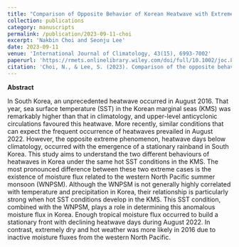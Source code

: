 ```yaml
---
title: "Comparison of Opposite Behavior of Korean Heatwave with Extreme Hot Sea Surface Temperatures in August 2016 and 2022"
collection: publications
category: manuscripts
permalink: /publication/2023-09-11-choi
excerpt: 'Nakbin Choi and Seonju Lee'
date: 2023-09-11
venue: 'International Journal of Climatology, 43(15), 6993-7002'
paperurl: 'https://rmets.onlinelibrary.wiley.com/doi/full/10.1002/joc.8247'
citation: 'Choi, N., & Lee, S. (2023). Comparison of the opposite behaviours of Korean heatwaves with extreme hot sea surface temperatures in August 2016 and 2022. International Journal of Climatology, 43(15), 6993-7002.'
---
```


**Abstract**

In South Korea, an unprecedented heatwave occurred in August 2016. That year, sea surface temperature (SST) in the Korean marginal seas (KMS) was remarkably higher than that in climatology, and upper-level anticyclonic circulations favoured this heatwave. More recently, similar conditions that can expect the frequent occurrence of heatwaves prevailed in August 2022. However, the opposite extreme phenomenon, heatwave days below climatology, occurred with the emergence of a stationary rainband in South Korea. This study aims to understand the two different behaviours of heatwaves in Korea under the same hot SST conditions in the KMS. The most pronounced difference between these two extreme cases is the existence of moisture flux related to the western North Pacific summer monsoon (WNPSM). Although the WNPSM is not generally highly correlated with temperature and precipitation in Korea, their relationship is particularly strong when hot SST conditions develop in the KMS. This SST condition, combined with the WNPSM, plays a role in determining this anomalous moisture flux in Korea. Enough tropical moisture flux occurred to build a stationary front with declining heatwave days during August 2022. In contrast, extremely dry and hot weather was more likely in 2016 due to inactive moisture fluxes from the western North Pacific.
